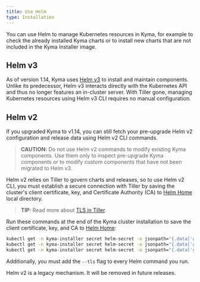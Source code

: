 ```yaml
---
title: Use Helm
type: Installation
---
```


You can use Helm to manage Kubernetes resources in Kyma, for example to check the already installed Kyma charts or to install new charts that are not included in the Kyma Installer image.

## Helm v3

As of version 1.14, Kyma uses [Helm v3](https://helm.sh/) to install and maintain components. Unlike its predecessor, Helm v3 interacts directly with the Kubernetes API and thus no longer features an in-cluster server. With Tiller gone, managing Kubernetes resources using Helm v3 CLI requires no manual configuration.

## Helm v2

If you upgraded Kyma to v1.14, you can still fetch your pre-upgrade Helm v2 configuration and release data using Helm v2 CLI commands.
 
 >**CAUTION:** Do not use Helm v2 commands to modify existing Kyma components. Use them only to inspect pre-upgrade Kyma components or to modify custom components that have not been migrated to Helm v3.
 
Helm v2 relies on Tiller to govern charts and releases, so to use Helm v2 CLI, you must establish a secure connection with Tiller by saving the cluster's client certificate, key, and Certificate Authority (CA) to [Helm Home](https://v2.helm.sh/docs/glossary/#helm-home-helm-home) local directory.

>**TIP:** Read more about [TLS in Tiller](/components/security/#details-tls-in-tiller).

Run these commands at the end of the Kyma cluster installation to save the client certificate, key, and CA to [Helm Home](https://v2.helm.sh/docs/glossary/#helm-home-helm-home):

```bash
kubectl get -n kyma-installer secret helm-secret -o jsonpath="{.data['global\.helm\.ca\.crt']}" | base64 --decode > "$(helm home)/ca.pem";
kubectl get -n kyma-installer secret helm-secret -o jsonpath="{.data['global\.helm\.tls\.crt']}" | base64 --decode > "$(helm home)/cert.pem";
kubectl get -n kyma-installer secret helm-secret -o jsonpath="{.data['global\.helm\.tls\.key']}" | base64 --decode > "$(helm home)/key.pem";
```

Additionally, you must add the `--tls` flag to every Helm command you run.

Helm v2 is a legacy mechanism. It will be removed in future releases.
